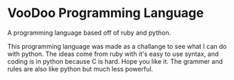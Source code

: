 # VooDoo Programming Language
A programming language based off of ruby and python.

This programming language was made as a challange to see what I can do with python.
The ideas come from ruby with it's easy to use syntax, and coding is in python because C is hard.
Hope you like it.
The grammer and rules are also like python but much less powerful.
